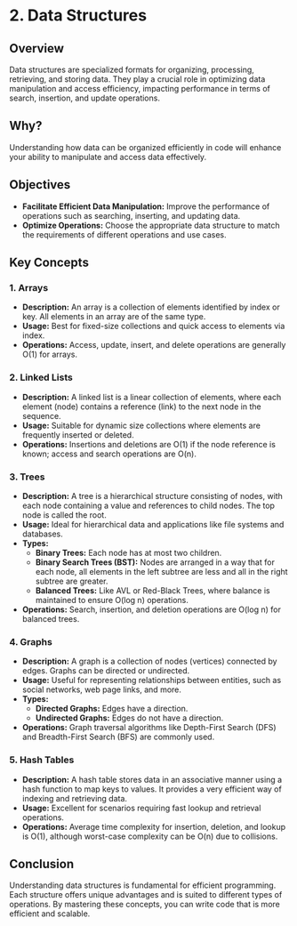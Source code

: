 # 2. Data Structures

## Overview

Data structures are specialized formats for organizing, processing, retrieving, and storing data. They play a crucial role in optimizing data manipulation and access efficiency, impacting performance in terms of search, insertion, and update operations.

## Why?

Understanding how data can be organized efficiently in code will enhance your ability to manipulate and access data effectively.

## Objectives

- **Facilitate Efficient Data Manipulation:** Improve the performance of operations such as searching, inserting, and updating data.
- **Optimize Operations:** Choose the appropriate data structure to match the requirements of different operations and use cases.

## Key Concepts

### 1. Arrays

- **Description:** An array is a collection of elements identified by index or key. All elements in an array are of the same type.
- **Usage:** Best for fixed-size collections and quick access to elements via index.
- **Operations:** Access, update, insert, and delete operations are generally O(1) for arrays.

### 2. Linked Lists

- **Description:** A linked list is a linear collection of elements, where each element (node) contains a reference (link) to the next node in the sequence.
- **Usage:** Suitable for dynamic size collections where elements are frequently inserted or deleted.
- **Operations:** Insertions and deletions are O(1) if the node reference is known; access and search operations are O(n).

### 3. Trees

- **Description:** A tree is a hierarchical structure consisting of nodes, with each node containing a value and references to child nodes. The top node is called the root.
- **Usage:** Ideal for hierarchical data and applications like file systems and databases.
- **Types:**
  - **Binary Trees:** Each node has at most two children.
  - **Binary Search Trees (BST):** Nodes are arranged in a way that for each node, all elements in the left subtree are less and all in the right subtree are greater.
  - **Balanced Trees:** Like AVL or Red-Black Trees, where balance is maintained to ensure O(log n) operations.
- **Operations:** Search, insertion, and deletion operations are O(log n) for balanced trees.

### 4. Graphs

- **Description:** A graph is a collection of nodes (vertices) connected by edges. Graphs can be directed or undirected.
- **Usage:** Useful for representing relationships between entities, such as social networks, web page links, and more.
- **Types:**
  - **Directed Graphs:** Edges have a direction.
  - **Undirected Graphs:** Edges do not have a direction.
- **Operations:** Graph traversal algorithms like Depth-First Search (DFS) and Breadth-First Search (BFS) are commonly used.

### 5. Hash Tables

- **Description:** A hash table stores data in an associative manner using a hash function to map keys to values. It provides a very efficient way of indexing and retrieving data.
- **Usage:** Excellent for scenarios requiring fast lookup and retrieval operations.
- **Operations:** Average time complexity for insertion, deletion, and lookup is O(1), although worst-case complexity can be O(n) due to collisions.


## Conclusion

Understanding data structures is fundamental for efficient programming. Each structure offers unique advantages and is suited to different types of operations. By mastering these concepts, you can write code that is more efficient and scalable.

